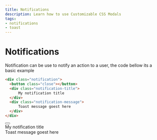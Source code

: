 ```yaml
---
title: Notifications
description: Learn how to use Customizable CSS Modals
tags:
- notifications
- toast
---
```

# Notifications

Notification can be use to notify an action to a user, the code bellow its a basic example

```html
<div class="notification">
  <button class="close"></button>
  <div class="notification-title">
      My notification title
  </div>
  <div class="notification-message">
      Toast message goest here
  </div>
</div>
```

<div class="notification">
  <button class="close"></button>
  <div class="notification-title">
      My notification title
  </div>
  <div class="notification-message">
      Toast message goest here
  </div>
</div>
